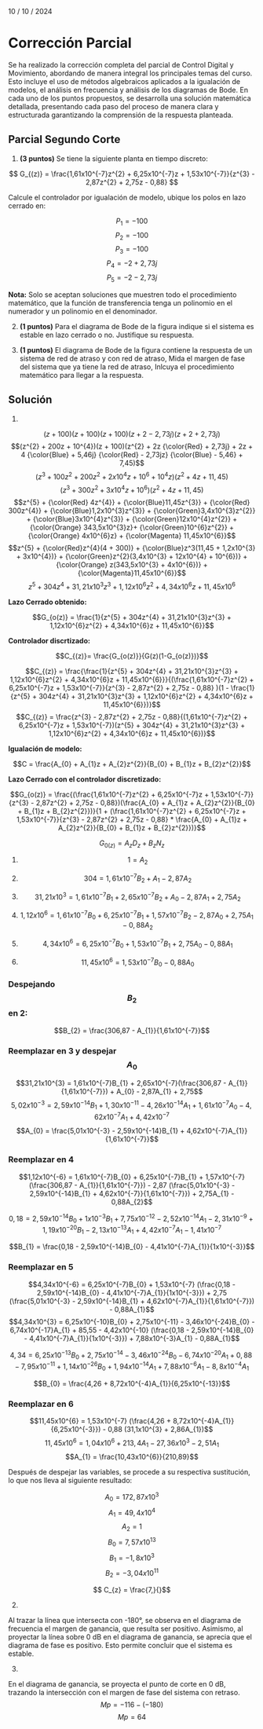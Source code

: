 10 / 10 / 2024
# Corrección Parcial
Se ha realizado la corrección completa del parcial de Control Digital y Movimiento, abordando de manera integral los principales temas del curso. Esto incluye el uso de métodos algebraicos aplicados a la igualación de modelos, el análisis en frecuencia y análisis de los diagramas de Bode. En cada uno de los puntos propuestos, se desarrolla una solución matemática detallada, presentando cada paso del proceso de manera clara y estructurada garantizando la comprensión de la respuesta planteada.

## Parcial Segundo Corte
1. **(3 puntos)** Se tiene la siguiente planta en tiempo discreto:

$$ G_{(z)} = \frac{1,61x10^{-7}z^{2} + 6,25x10^{-7}z + 1,53x10^{-7}}{z^{3} - 2,87z^{2} + 2,75z - 0,88} $$

Calcule el controlador por igualación de modelo, ubique los polos en lazo cerrado en:

$$P_{1} = -100$$
$$P_{2} = -100$$
$$P_{3} = -100$$
$$P_{4} = -2 + 2,73j$$
$$P_{5} = -2 - 2,73j$$

**Nota:** Solo se aceptan soluciones que muestren todo el procedimiento matemático, que la función de transferencia tenga un polinomio en el numerador y un polinomio en el denominador.

2. **(1 puntos)** Para el diagrama de Bode de la figura indique si el sistema es estable en lazo cerrado o no. Justifique su respuesta.

   
3. **(1 puntos)** El diagrama de Bode de la figura contiene la respuesta de un sistema de red de atraso y con red de atraso, Mida el margen de fase del sistema que ya tiene la red de atraso, Inlcuya el procedimiento matemático para llegar a la respuesta.


## Solución
1.

$$(z + 100)(z + 100)(z + 100)(z + 2 - 2,73j)(z + 2 + 2,73j)$$
$$(z^{2} + 200z + 10^{4})(z + 100)(z^{2} + 2z {\color{Red} + 2,73j} + 2z + 4  {\color{Blue} + 5,46j} {\color{Red} - 2,73jz} {\color{Blue} - 5,46} + 7,45)$$
$$(z^{3} + 100z^{2} + 200z^{2} + 2x10^{4}z + 10^{6} + 10^{4}z)(z^{2} + 4z + 11,45)$$
$$(z^{3} + 300z^{2} + 3x10^{4}z + 10^{6})(z^{2} + 4z + 11,45)$$
$$z^{5} + {\color{Red} 4z^{4}} + {\color{Blue}11,45z^{3}} + {\color{Red} 300z^{4}} + {\color{Blue}1,2x10^{3}z^{3}} + {\color{Green}3,4x10^{3}z^{2}} + {\color{Blue}3x10^{4}z^{3}} + {\color{Green}12x10^{4}z^{2}} + {\color{Orange} 343,5x10^{3}z}+ {\color{Green}10^{6}z^{2}} + {\color{Orange} 4x10^{6}z} + {\color{Magenta} 11,45x10^{6}}$$
$$z^{5} + {\color{Red}z^{4}(4 + 300)} + {\color{Blue}z^3(11,45 + 1,2x10^{3} + 3x10^{4})} + {\color{Green}z^{2}(3,4x10^{3} + 12x10^{4} + 10^{6})} + {\color{Orange} z(343,5x10^{3} + 4x10^{6})} + {\color{Magenta}11,45x10^{6}}$$
$$z^{5} + 304z^{4} + 31,21x10^{3}z^{3} + 1,12x10^{6}z^{2} + 4,34x10^{6}z + 11,45x10^{6}$$

**Lazo Cerrado obtenido:**

$$G_{o(z)} = \frac{1}{z^{5} + 304z^{4} + 31,21x10^{3}z^{3} + 1,12x10^{6}z^{2} + 4,34x10^{6}z + 11,45x10^{6}}$$

**Controlador discrtizado:**

$$C_{(z)}= \frac{G_{o(z)}}{G(z)(1-G_{o(z)})}$$

$$C_{(z)} = \frac{\frac{1}{z^{5} + 304z^{4} + 31,21x10^{3}z^{3} + 1,12x10^{6}z^{2} + 4,34x10^{6}z + 11,45x10^{6}}}{(\frac{1,61x10^{-7}z^{2} + 6,25x10^{-7}z + 1,53x10^{-7}}{z^{3} - 2,87z^{2} + 2,75z - 0,88} )(1 - \frac{1}{z^{5} + 304z^{4} + 31,21x10^{3}z^{3} + 1,12x10^{6}z^{2} + 4,34x10^{6}z + 11,45x10^{6}})}$$
$$C_{(z)} = \frac{z^{3} - 2,87z^{2} + 2,75z - 0,88}{(1,61x10^{-7}z^{2} + 6,25x10^{-7}z + 1,53x10^{-7})(z^{5} + 304z^{4} + 31,21x10^{3}z^{3} + 1,12x10^{6}z^{2} + 4,34x10^{6}z + 11,45x10^{6})}$$

**Igualación de modelo:**

$$C = \frac{A_{0} + A_{1}z + A_{2}z^{2}}{B_{0} + B_{1}z + B_{2}z^{2}}$$

**Lazo Cerrado con el controlador discretizado:**

$$G_{o(z)} = \frac{(\frac{1,61x10^{-7}z^{2} + 6,25x10^{-7}z + 1,53x10^{-7}}{z^{3} - 2,87z^{2} + 2,75z - 0,88})(\frac{A_{0} + A_{1}z + A_{2}z^{2}}{B_{0} + B_{1}z + B_{2}z^{2}})}{1 + (\frac{1,61x10^{-7}z^{2} + 6,25x10^{-7}z + 1,53x10^{-7}}{z^{3} - 2,87z^{2} + 2,75z - 0,88} * \frac{A_{0} + A_{1}z + A_{2}z^{2}}{B_{0} + B_{1}z + B_{2}z^{2}})}$$

$$G_{0(z)} = A_{z}D_{z} + B_{z}N_{z}$$

1) $$1 = A_{2}$$

2) $$304 = 1,61x10^{-7}B_{2} + A_{1} - 2,87A_{2}$$

3) $$31,21x10^{3} = 1,61x10^{-7}B_{1} + 2,65x10^{-7}B_{2} + A_{0} - 2,87A_{1} + 2,75A_{2}$$

4) $$1,12x10^{6} = 1,61x10^{-7}B_{0} + 6,25x10^{-7}B_{1} + 1,57x10^{-7}B_{2} - 2,87A_{0} + 2,75A_{1} - 0,88A_{2}$$

5) $$4,34x10^{6} = 6,25x10^{-7}B_{0} + 1,53x10^{-7}B_{1} + 2,75A_{0} - 0,88A_{1}$$

6) $$11,45x10^{6} = 1,53x10^{-7}B_{0} - 0,88A_{0}$$

### Despejando $$B_{2}$$ en 2:

$$B_{2} = \frac{306,87 - A_{1}}{1,61x10^{-7}}$$

### Reemplazar en 3 y despejar $$A_{0}$$
$$31,21x10^{3} = 1,61x10^{-7}B_{1} + 2,65x10^{-7}(\frac{306,87 - A_{1}}{1,61x10^{-7}}) + A_{0} - 2,87A_{1} + 2,75$$
$$5,02x10^{-3} = 2,59x10^{-14}B_{1} + 1,30x10^{-11} - 4,26x10^{-14}A_{1} + 1,61x10^{-7}A_{0} - 4,62x10^{-7}A_{1} + 4,42x10^{-7}$$
$$A_{0} = \frac{5,01x10^{-3} - 2,59x10^{-14}B_{1} + 4,62x10^{-7}A_{1}}{1,61x10^{-7}}$$

### Reemplazar en 4
$$1,12x10^{-6} = 1,61x10^{-7}B_{0} + 6,25x10^{-7}B_{1} + 1,57x10^{-7}(\frac{306,87 - A_{1}}{1,61x10^{-7}}) - 2,87 (\frac{5,01x10^{-3} - 2,59x10^{-14}B_{1} + 4,62x10^{-7}}{1,61x10^{-7}}) + 2,75A_{1} - 0,88A_{2}$$

$$0,18 = 2,59x10^{-14}B_{0} + 1x10^{-3}B_{1} + 7,75x10^{-12} - 2,52x10^{-14}A_{1} - 2,31x10^{-9} + 1,19x10^{-20}B_{1} - 2,13x10^{-13}A_{1} + 4,42x10^{-7}A_{1} - 1,41x10^{-7}$$

$$B_{1} = \frac{0,18 - 2,59x10^{-14}B_{0} - 4,41x10^{-7}A_{1}}{1x10^{-3}}$$

### Reemplazar en 5
$$4,34x10^{-6} = 6,25x10^{-7}B_{0} + 1,53x10^{-7} (\frac{0,18 - 2,59x10^{-14}B_{0} - 4,41x10^{-7}A_{1}}{1x10^{-3}}) + 2,75 (\frac{5,01x10^{-3} - 2,59x10^{-14}B_{1} + 4,62x10^{-7}A_{1}}{1,61x10^{-7}}) - 0,88A_{1}$$
$$4,34x10^{3} = 6,25x10^{-10}B_{0} + 2,75x10^{-11} - 3,46x10^{-24}B_{0} - 6,74x10^{-17}A_{1} + 85,55 - 4,42x10^{-10} (\frac{0,18 - 2,59x10^{-14}B_{0} - 4,41x10^{-7}A_{1}}{1x10^{-3}}) + 7,88x10^{-3}A_{1} - 0,88A_{1}$$

$$4,34 = 6,25x10^{-13}B_{0} + 2,75x10^{-14} - 3,46x10^{-24}B_{0} - 6,74x10^{-20}A_{1} + 0,88 - 7,95x10^{-11} + 1,14x10^{-26}B_{0} + 1,94x10^{-14}A_{1} + 7,88x10^{-6}A_{1} - 8,8x10^{-4}A_{1}$$

$$B_{0} = \frac{4,26 + 8,72x10^{-4}A_{1}}{6,25x10^{-13}}$$

### Reemplazar en 6
$$11,45x10^{6} = 1,53x10^{-7} (\frac{4,26 + 8,72x10^{-4}A_{1}}{6,25x10^{-3}}) - 0,88 (31,1x10^{3} + 2,86A_{1})$$
$$11,45x10^{6} = 1,04x10^{6} + 213,4A_{1} - 27,36x10^{3} - 2,51A_{1}$$
$$A_{1} = \frac{10,43x10^{6}}{210,89}$$

Después de despejar las variables, se procede a su respectiva sustitución, lo que nos lleva al siguiente resultado:

$$A_{0} = 172,87x10^{3}$$
$$A_{1} = 49,4x10^{4}$$
$$A_{2} = 1$$
$$B_{0} = 7,57x10^{13}$$
$$B_{1} = -1,8x10^{3}$$
$$B_{2} = -3,04x10^{11}$$


$$ C_{z} = \frac{7,}{}$$

2. 
Al trazar la línea que intersecta con -180°, se observa en el diagrama de frecuencia el margen de ganancia, que resulta ser positivo. Asimismo, al proyectar la línea sobre 0 dB en el diagrama de ganancia, se aprecia que el diagrama de fase es positivo. Esto permite concluir que el sistema es estable.


3. 
En el diagrama de ganancia, se proyecta el punto de corte en 0 dB, trazando la intersección con el margen de fase del sistema con retraso.
$$Mp = -116 - (-180)$$
$$Mp = 64$$





